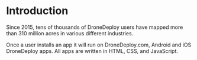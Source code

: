 # Introduction

Since 2015, tens of thousands of DroneDeploy users have mapped more than 310 million acres in various different industries.

Once a user installs an app it will run on DroneDeploy.com, Android and iOS DroneDeploy apps. All apps are written in HTML, CSS, and JavaScript.

